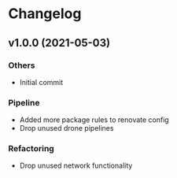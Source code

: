 # Changelog

## v1.0.0 (2021-05-03)

### Others

- Initial commit

### Pipeline

- Added more package rules to renovate config
- Drop unused drone pipelines

### Refactoring

- Drop unused network functionality

